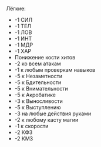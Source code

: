 Лёгкие:

* -1 СИЛ
* -1 ТЕЛ
* -1 ЛОВ
* -1 ИНТ
* -1 МДР
* -1 ХАР
* Понижение кости хитов
* -2 ко всем атакам
* -1 к любым проверкам навыков
* -5 к Незаметности
* -5 к Бдительности
* -5 к Внимательности
* -5 к Акробатике
* -3 к Выносливости
* -5 к Выступлению
* -3 на любые действия руками
* -2 к любому касту магии
* -1 к скорости
* -2 КФЗ
* -2 КМЗ
